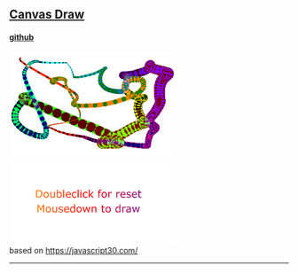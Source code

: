 ## <a href="https://ilyakozak.github.io/canvas/canvas-draw/">Canvas Draw</a>

#### <a href="https://github.com/IlyaKozak/canvas/tree/master/canvas-draw">github</a>

<a href="canvas-draw1.png"><img src="canvas-draw1.png" width="300"/></a>
<a href="canvas-draw2.png"><img src="canvas-draw2.png" width="300"/></a>
<br />
based on https://javascript30.com/

---
